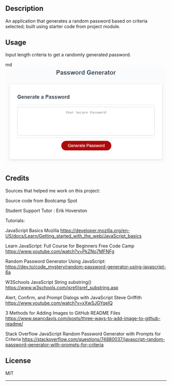 

# <Password Generator>

## Description

An application that generates a random password based on criteria selected; built using starter code from project module.

## Usage

Input length criteria to get a randomly generated password.

md
![Image of password generator app](assets/images/03-MockUp.png)
  

## Credits
Sources that helped me work on this project:

Source code from Bootcamp Spot

Student Support Tutor :
Erik Hoverston

Tutorials:

JavaScript Basics Mozilla https://developer.mozilla.org/en-US/docs/Learn/Getting_started_with_the_web/JavaScript_basics

Learn JavaScript: Full Course for Beginners Free Code Camp https://www.youtube.com/watch?v=PkZNo7MFNFg

Random Password Generator Using JavaScript: https://dev.to/code_mystery/random-password-generator-using-javascript-6a

W3Schools JavaScript String substring() https://www.w3schools.com/jsref/jsref_substring.asp

Alert, Confirm, and Prompt Dialogs with JavaScript Steve Griffith https://www.youtube.com/watch?v=xXwSJGYqeIQ

3 Methods for Adding Images to GitHub README Files https://www.seancdavis.com/posts/three-ways-to-add-image-to-github-readme/

Stack Overflow JavaScript Random Password Generator with Prompts for Criteria https://stackoverflow.com/questions/74880037/javascript-random-password-generator-with-prompts-for-criteria



## License

MIT

---
